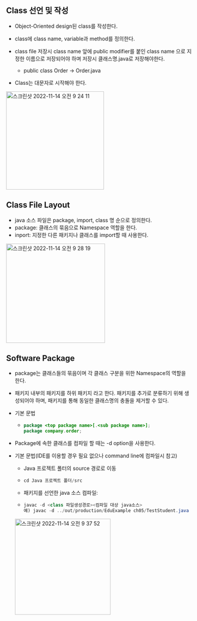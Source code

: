 ## Class 선언 및 작성
- Object-Oriented design된 class를 작성한다.
- class에 class name, variable과 method를 정의한다.
- class file 저장시 class name 앞에 public modifier를 붙인 class name 으로 지정한 이름으로 저장되어야 하며 저장시 클래스명.java로 저장해야한다.
  - public class Order -> Order.java
  
- Class는 대문자로 시작해야 한다.

<img width="265" alt="스크린샷 2022-11-14 오전 9 24 11" src="https://user-images.githubusercontent.com/75515697/201552643-12f209b6-4946-4335-bbea-9ca59c993dea.png">

## Class File Layout
- java 소스 파일은 package, import, class 명 순으로 정의한다.
- package: 클래스의 묶음으로 Namespace 역할을 한다.
- inport: 지정한 다른 패키지나 클래스를 import할 때 사용한다.

<img width="268" alt="스크린샷 2022-11-14 오전 9 28 19" src="https://user-images.githubusercontent.com/75515697/201552842-b2e680e3-6f40-401a-a641-9a59a9b8fa5f.png">

## Software Package
- package는 클래스들의 묶음이며 각 클래스 구분을 위한 Namespace의 역할을 한다.
- 패키지 내부의 패키지를 하위 패키지 라고 한다. 패키지를 추가로 분류하기 위해 생성되어야 하며, 패키지를 통해 동일한 클래스명의 충돌을 제거할 수 있다.
- 기본 문법
  - ```Java
    package <top package name>[.<sub package name>];
    package company.order;
    ```

- Package에 속한 클래스를 컴파일 할 때는 -d option을 사용한다.
- 기본 문법(IDE를 이용할 경우 필요 없으나 command line에 컴파일시 참고)
  - Java 프로젝트 폴터의 source 경로로 이동
  - ```Java
    cd Java 프로젝트 폴더/src
    ```
  - 패키지를 선언한 java 소스 컴파일:
  - ```Java
    javac -d <class 파일생성경로><컴파일 대상 java소스>
    예) javac -d ../out/production/EduExample ch05/TestStudent.java
    ```
  
  <img width="259" alt="스크린샷 2022-11-14 오전 9 37 52" src="https://user-images.githubusercontent.com/75515697/201553390-b5cb5178-3e17-4518-9584-4ed695a6956a.png">
